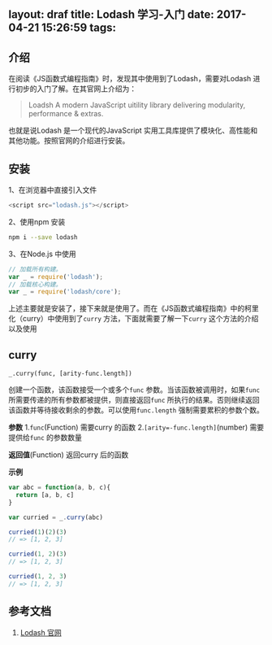 layout: draf
title: Lodash 学习-入门
date: 2017-04-21 15:26:59
tags:
---


## 介绍

在阅读《JS函数式编程指南》时，发现其中使用到了Lodash，需要对Lodash 进行初步的入门了解。在其官网上介绍为：

> Loadsh
> A modern JavaScript uitility library delivering modularity, performance & extras.

也就是说Lodash 是一个现代的JavaScript 实用工具库提供了模块化、高性能和其他功能。按照官网的介绍进行安装。

<!--more-->

## 安装

1、在浏览器中直接引入文件
```js
<script src="lodash.js"></script>
```
2、使用npm 安装
```bash
npm i --save lodash
```
3、在Node.js 中使用
```js
// 加载所有构建。
var _ = require('lodash');
// 加载核心构建。
var _ = require('lodash/core');
```

上述主要就是安装了，接下来就是使用了。而在《JS函数式编程指南》中的柯里化（curry）中使用到了`curry` 方法，下面就需要了解一下`curry` 这个方法的介绍以及使用

## curry
`_.curry(func, [arity-func.length])`

创建一个函数，该函数接受一个或多个`func` 参数。当该函数被调用时，如果`func` 所需要传递的所有参数都被提供，则直接返回`func` 所执行的结果。否则继续返回该函数并等待接收剩余的参数。可以使用`func.length` 强制需要累积的参数个数。

**参数**
1.`func`(Function)
需要curry 的函数
2.`[arity=-func.length]`(number)
需要提供给`func` 的参数数量

**返回值**(Function)
返回curry 后的函数

**示例**

```js
var abc = function(a, b, c){
  return [a, b, c]
}

var curried = _.curry(abc)

curried(1)(2)(3)
// => [1, 2, 3]

curried(1, 2)(3)
// => [1, 2, 3]

curried(1, 2, 3)
// => [1, 2, 3]
```

## 参考文档

1. [Lodash 官网](https://lodash.com)
